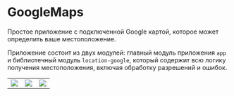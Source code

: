 # GoogleMaps

Простое приложение с подключенной Google картой, которое может определить ваше местоположение.

Приложение состоит из двух модулей: главный модуль приложения <code>app</code> и библиотечный модуль <code>location-google</code>, 
который содержит всю логику получения местоположения, включая обработку разрешений и ошибок.

<table>
  <tr>
    <td><img src="https://github.com/KiberneticWorm/LearningApps/blob/master/GoogleMaps/screens/screen1.jpg" /></td>
    <td><img src="https://github.com/KiberneticWorm/LearningApps/blob/master/GoogleMaps/screens/screen2.jpg" /></td>
    <td><img src="https://github.com/KiberneticWorm/LearningApps/blob/master/GoogleMaps/screens/screen3.jpg" /></td>
  </tr>
</table>  
